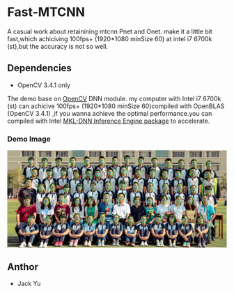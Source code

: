 # Fast-MTCNN

A casual work about retainining mtcnn Pnet and Onet. make it a little bit fast,which achiciving 100fps+ (1920*1080 minSize 60) at intel i7 6700k (st),but the accuracy is not so well.

## Dependencies

+ OpenCV 3.4.1 only

The demo base on [OpenCV](https://github.com/opencv/opencv) DNN module. my computer with Intel i7 6700k (st) can achicive 100fps+ (1920*1080 minSize 60)compiled with OpenBLAS (OpenCV 3.4.1) ,if you wanna achieve the optimal performance.you can compiled with Intel [MKL-DNN Inference Engine package](https://github.com/opencv/opencv/wiki/Intel%27s-Deep-Learning-Inference-Engine-backend) to accelerate.

### Demo Image

![Screen Shot 2018-05-25 at 2.25.02 AM](images/test.png)



## Anthor

+ Jack Yu

  ​